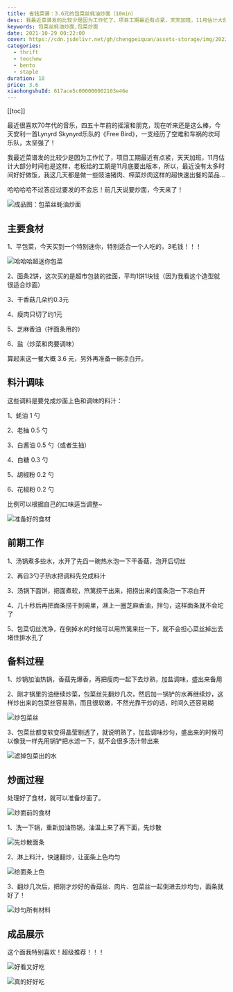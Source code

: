 ```yaml
---
title: 省钱菜谱：3.6元的包菜丝蚝油炒面（10min）
desc: 我最近菜谱发的比较少是因为工作忙了，项目工期最近有点紧，天天加班，11月估计大部分时间也是这样，老板给的工期是11月底要出版本，所以，最近没有太多时间好好做饭，我这几天都是做一些豉油猪肉、榨菜炒肉这样的超快速出餐的菜品…哈哈哈哈不过答应过要发的不会忘！前几天说要炒面，今天来了！
keywords: 包菜丝蚝油炒面,包菜炒面
date: 2021-10-29 00:22:00
cover: https://cdn.jsdelivr.net/gh/chengpeiquan/assets-storage/img/2022/02/20220203223718.jpg
categories:
  - thrift
  - teochew
  - bento
  - staple
duration: 10
price: 3.6
xiaohongshuId: 617ace5c000000002103e46e
---
```


[[toc]]

最近很喜欢70年代的音乐，四五十年前的摇滚和朋克，现在听来还是这么棒，今天安利一首Lynyrd Skynyrd乐队的《Free Bird》，一支经历了空难和车祸的坎坷乐队，太坚强了！

我最近菜谱发的比较少是因为工作忙了，项目工期最近有点紧，天天加班，11月估计大部分时间也是这样，老板给的工期是11月底要出版本，所以，最近没有太多时间好好做饭，我这几天都是做一些豉油猪肉、榨菜炒肉这样的超快速出餐的菜品…

哈哈哈哈不过答应过要发的不会忘！前几天说要炒面，今天来了！

![成品图：包菜丝蚝油炒面](https://cdn.jsdelivr.net/gh/chengpeiquan/assets-storage/img/2022/02/20220203223805.jpg)

## 主要食材

1、平包菜，今天买到一个特别迷你，特别适合一个人吃的，3毛钱！！！

![哈哈哈超迷你包菜](https://cdn.jsdelivr.net/gh/chengpeiquan/assets-storage/img/2022/02/20220203223808.jpg)

2、面条2饼，这次买的是超市包装的挂面，平均1饼1块钱（因为我看这个造型就很适合炒面）

3、干香菇几朵约0.3元

4、瘦肉只切了约1元

5、芝麻香油（拌面条用的）

6、盐（炒菜和肉要调味）

算起来这一餐大概 3.6 元，另外再准备一碗凉白开。

## 料汁调味

这些调料是要兑成炒面上色和调味的料汁：

1、蚝油 1 勺

2、老抽 0.5 勺

3、白酱油 0.5 勺（或者生抽）

4、白糖 0.3 勺

5、胡椒粉 0.2 勺

6、花椒粉 0.2 勺

比例可以根据自己的口味适当调整~

![准备好的食材](https://cdn.jsdelivr.net/gh/chengpeiquan/assets-storage/img/2022/02/20220203223758.jpg)

## 前期工作

1、汤锅煮多些水，水开了先舀一碗热水泡一下干香菇，泡开后切丝

2、再舀3勺子热水把调料先兑成料汁

3、汤锅下面饼，把面煮软，笊篱捞干出来，把捞出来的面条泡一下凉白开

4、几十秒后再把面条捞干到碗里，淋上一圈芝麻香油，拌匀，这样面条就不会坨了

5、包菜切丝洗净，在倒掉水的时候可以用笊篱来拦一下，就不会担心菜丝掉出去堵住排水孔了

## 备料过程

1、炒锅加油热锅，香菇先爆香，再把瘦肉一起下去炒熟，加盐调味，盛出来备用

2、刚才锅里的油继续炒菜，包菜丝先翻炒几次，然后加一锅铲的水再继续炒，这样炒出来的包菜丝容易熟，而且很软嫩，不然光靠干炒的话，时间久还容易糊

![炒包菜丝](https://cdn.jsdelivr.net/gh/chengpeiquan/assets-storage/img/2022/02/20220203223759.jpg)

3、包菜丝都变软变得晶莹剔透了，就说明熟了，加盐调味炒匀，盛出来的时候可以像我一样先用锅铲把水滤一下，就不会很多汤汁带出来

![滤掉包菜出的水](https://cdn.jsdelivr.net/gh/chengpeiquan/assets-storage/img/2022/02/20220203223800.jpg)

## 炒面过程

处理好了食材，就可以准备炒面了。

![炒面前的食材](https://cdn.jsdelivr.net/gh/chengpeiquan/assets-storage/img/2022/02/20220203223801.jpg)

1、洗一下锅，重新加油热锅，油温上来了再下面，先炒散

![先炒散面条](https://cdn.jsdelivr.net/gh/chengpeiquan/assets-storage/img/2022/02/20220203223802.jpg)

2、淋上料汁，快速翻炒，让面条上色均匀

![给面条上色](https://cdn.jsdelivr.net/gh/chengpeiquan/assets-storage/img/2022/02/20220203223803.jpg)

3、翻炒几次后，把刚才炒好的香菇丝、肉片、包菜丝一起倒进去炒均匀，面条就好了！

![炒匀所有材料](https://cdn.jsdelivr.net/gh/chengpeiquan/assets-storage/img/2022/02/20220203223804.jpg)

## 成品展示

这个面我特别喜欢！超级推荐！！！

![好看又好吃](https://cdn.jsdelivr.net/gh/chengpeiquan/assets-storage/img/2022/02/20220203223806.jpg)

![真的好好吃](https://cdn.jsdelivr.net/gh/chengpeiquan/assets-storage/img/2022/02/20220203223807.jpg)
